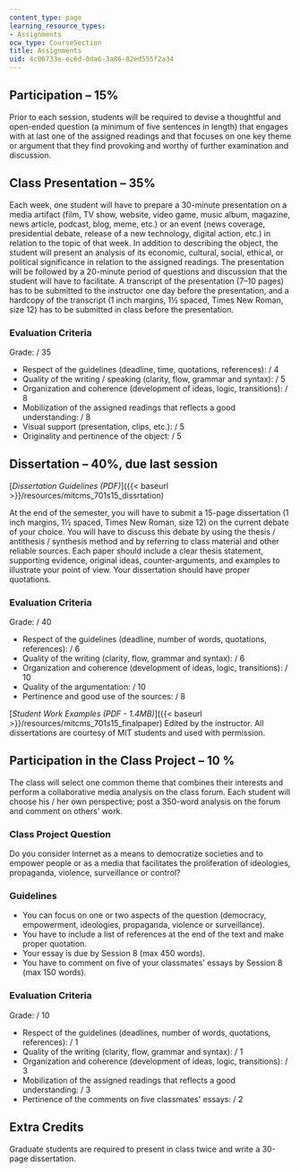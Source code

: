 ```yaml
---
content_type: page
learning_resource_types:
- Assignments
ocw_type: CourseSection
title: Assignments
uid: 4c06733e-ec6d-0da6-3a86-82ed555f2a34
---
```


Participation – 15%
-------------------

Prior to each session, students will be required to devise a thoughtful and open-ended question (a minimum of five sentences in length) that engages with at last one of the assigned readings and that focuses on one key theme or argument that they find provoking and worthy of further examination and discussion.

Class Presentation – 35%
------------------------

Each week, one student will have to prepare a 30-minute presentation on a media artifact (film, TV show, website, video game, music album, magazine, news article, podcast, blog, meme, etc.) or an event (news coverage, presidential debate, release of a new technology, digital action, etc.) in relation to the topic of that week. In addition to describing the object, the student will present an analysis of its economic, cultural, social, ethical, or political significance in relation to the assigned readings. The presentation will be followed by a 20-minute period of questions and discussion that the student will have to facilitate. A transcript of the presentation (7–10 pages) has to be submitted to the instructor one day before the presentation, and a hardcopy of the transcript (1 inch margins, 1½ spaced, Times New Roman, size 12) has to be submitted in class before the presentation.

### Evaluation Criteria

Grade: / 35

*   Respect of the guidelines (deadline, time, quotations, references): / 4
*   Quality of the writing / speaking (clarity, flow, grammar and syntax): / 5
*   Organization and coherence (development of ideas, logic, transitions): / 8
*   Mobilization of the assigned readings that reflects a good understanding: / 8
*   Visual support (presentation, clips, etc.): / 5
*   Originality and pertinence of the object: / 5

Dissertation – 40%, due last session
------------------------------------

[_Dissertation Guidelines (PDF)_]({{< baseurl >}}/resources/mitcms_701s15_dissrtation)

At the end of the semester, you will have to submit a 15-page dissertation (1 inch margins, 1½ spaced, Times New Roman, size 12) on the current debate of your choice. You will have to discuss this debate by using the thesis / antithesis / synthesis method and by referring to class material and other reliable sources. Each paper should include a clear thesis statement, supporting evidence, original ideas, counter-arguments, and examples to illustrate your point of view. Your dissertation should have proper quotations.

### Evaluation Criteria

Grade: / 40

*   Respect of the guidelines (deadline, number of words, quotations, references): / 6
*   Quality of the writing (clarity, flow, grammar and syntax): / 6
*   Organization and coherence (development of ideas, logic, transitions): / 10
*   Quality of the argumentation: / 10
*   Pertinence and good use of the sources: / 8

[_Student Work Examples (PDF - 1.4MB)_]({{< baseurl >}}/resources/mitcms_701s15_finalpaper) Edited by the instructor. All dissertations are courtesy of MIT students and used with permission.

Participation in the Class Project – 10 %
-----------------------------------------

The class will select one common theme that combines their interests and perform a collaborative media analysis on the class forum. Each student will choose his / her own perspective; post a 350-word analysis on the forum and comment on others' work.

### Class Project Question

Do you consider Internet as a means to democratize societies and to empower people or as a media that facilitates the proliferation of ideologies, propaganda, violence, surveillance or control?

### Guidelines

*   You can focus on one or two aspects of the question (democracy, empowerment, ideologies, propaganda, violence or surveillance).
*   You have to include a list of references at the end of the text and make proper quotation.
*   Your essay is due by Session 8 (max 450 words).
*   You have to comment on five of your classmates' essays by Session 8 (max 150 words).

### Evaluation Criteria

Grade: / 10

*   Respect of the guidelines (deadlines, number of words, quotations, references): / 1
*   Quality of the writing (clarity, flow, grammar and syntax): / 1
*   Organization and coherence (development of ideas, logic, transitions): / 3
*   Mobilization of the assigned readings that reflects a good understanding: / 3
*   Pertinence of the comments on five classmates' essays: / 2

Extra Credits
-------------

Graduate students are required to present in class twice and write a 30-page dissertation.